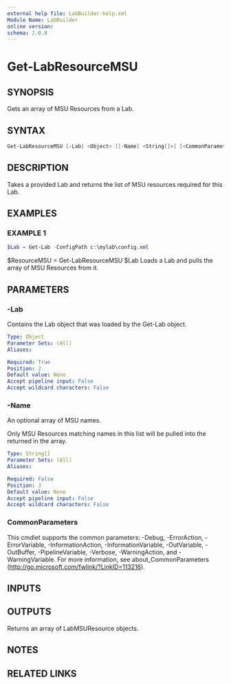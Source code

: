```yaml
---
external help file: LabBuilder-help.xml
Module Name: LabBuilder
online version:
schema: 2.0.0
---
```


# Get-LabResourceMSU

## SYNOPSIS

Gets an array of MSU Resources from a Lab.

## SYNTAX

```powershell
Get-LabResourceMSU [-Lab] <Object> [[-Name] <String[]>] [<CommonParameters>]
```

## DESCRIPTION

Takes a provided Lab and returns the list of MSU resources required for this Lab.

## EXAMPLES

### EXAMPLE 1

```powershell
$Lab = Get-Lab -ConfigPath c:\mylab\config.xml
```

$ResourceMSU = Get-LabResourceMSU $Lab
Loads a Lab and pulls the array of MSU Resources from it.

## PARAMETERS

### -Lab

Contains the Lab object that was loaded by the Get-Lab object.

```yaml
Type: Object
Parameter Sets: (All)
Aliases:

Required: True
Position: 2
Default value: None
Accept pipeline input: False
Accept wildcard characters: False
```

### -Name

An optional array of MSU names.

Only MSU Resources matching names in this list will be pulled into the returned in the array.

```yaml
Type: String[]
Parameter Sets: (All)
Aliases:

Required: False
Position: 3
Default value: None
Accept pipeline input: False
Accept wildcard characters: False
```

### CommonParameters

This cmdlet supports the common parameters: -Debug, -ErrorAction, -ErrorVariable, -InformationAction, -InformationVariable, -OutVariable, -OutBuffer, -PipelineVariable, -Verbose, -WarningAction, and -WarningVariable.
For more information, see about_CommonParameters (http://go.microsoft.com/fwlink/?LinkID=113216).

## INPUTS

## OUTPUTS

Returns an array of LabMSUResource objects.

## NOTES

## RELATED LINKS
